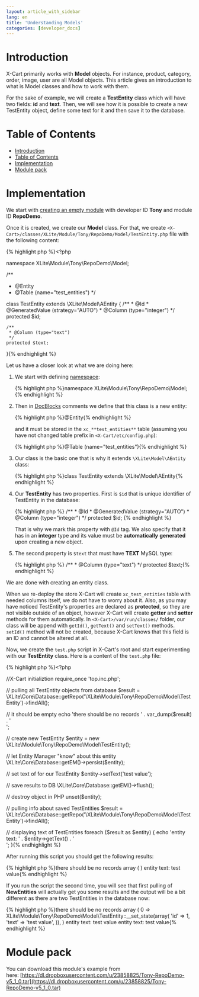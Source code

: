 ```yaml
---
layout: article_with_sidebar
lang: en
title: 'Understanding Models'
categories: [developer_docs]
---
```


# Introduction

X-Cart primarily works with **Model** objects. For instance, product, category, order, image, user are all Model objects. This article gives an introduction to what is Model classes and how to work with them. 

For the sake of example, we will create a **TestEntity** class which will have two fields: **id** and **text**. Then, we will see how it is possible to create a new TestEntity object, define some text for it and then save it to the database.

# Table of Contents

*   [Introduction](#UnderstandingModels-Introduction)
*   [Table of Contents](#UnderstandingModels-TableofContents)
*   [Implementation](#UnderstandingModels-Implementation)
*   [Module pack](#UnderstandingModels-Modulepack)

# Implementation

We start with [creating an empty module](Step-1---creating-simplest-module_524296.html) with developer ID **Tony** and module ID **RepoDemo**.

Once it is created, we create our **Model** class. For that, we create `<X-Cart>/classes/XLite/Module/Tony/RepoDemo/Model/TestEntity.php` file with the following content: 

{% highlight php %}<?php

namespace XLite\Module\Tony\RepoDemo\Model;

/**
 * @Entity
 * @Table (name="test_entities")
 */

class TestEntity extends \XLite\Model\AEntity
{
    /**
     * @Id
     * @GeneratedValue (strategy="AUTO")
     * @Column         (type="integer")
     */
    protected $id;

    /**
     * @Column (type="text")
     */
    protected $text;
}{% endhighlight %}

Let us have a closer look at what we are doing here:

1.  We start with defining [namespace](X-Cart-classes-structure-and-namespaces_524301.html): 

    {% highlight php %}namespace XLite\Module\Tony\RepoDemo\Model;{% endhighlight %}
2.  Then in [DocBlocks](http://www.phpdoc.org/docs/latest/guides/docblocks.html) comments we define that this class is a new entity: 

    {% highlight php %}@Entity{% endhighlight %}

    and it must be stored in the `xc_**test_entities**` table (assuming you have not changed table prefix in `<X-Cart/etc/config.php`): 

    {% highlight php %}@Table (name="test_entities"){% endhighlight %}
3.  Our class is the basic one that is why it extends `\XLite\Model\AEntity` class: 

    {% highlight php %}class TestEntity extends \XLite\Model\AEntity{% endhighlight %}
4.  Our **TestEntity** has two properties. First is `$id` that is unique identifier of TestEntity in the database: 

    {% highlight php %}    /**
         * @Id
         * @GeneratedValue (strategy="AUTO")
         * @Column         (type="integer")
         */
    	protected $id; {% endhighlight %}

    That is why we mark this property with `@Id` tag. We also specify that it has in an **integer** type and its value must be **automatically** **generated** upon creating a new object.

5.  The second property is `$text` that must have **TEXT** MySQL type: 

    {% highlight php %}    /**
         * @Column (type="text")
         */
        protected $text;{% endhighlight %}

We are done with creating an entity class.

When we re-deploy the store X-Cart will create `xc_test_entities` table with needed columns itself, we do not have to worry about it. Also, as you may have noticed TestEntity's properties are declared as **protected**, so they are not visible outside of an object, however X-Cart will create **getter** and **setter** methods for them automatically. In `<X-Cart>/var/run/classes/` folder, our class will be append with `getId()`, `getText()` and `setText()` methods. `setId()` method will not be created, because X-Cart knows that this field is an ID and cannot be altered at all.

Now, we create the `test.php` script in X-Cart's root and start experimenting with our **TestEntity** class. Here is a content of the `test.php` file: 

{% highlight php %}<?php

//X-Cart initializtion
require_once 'top.inc.php';

// pulling all TestEntity objects from database
$result = \XLite\Core\Database::getRepo('\XLite\Module\Tony\RepoDemo\Model\TestEntity')->findAll();

// it should be empty
echo 'there should be no records ' . var_dump($result) . '<br />';

// create new TestEntity
$entity = new \XLite\Module\Tony\RepoDemo\Model\TestEntity();

// let Entity Manager "know" about this entity
\XLite\Core\Database::getEM()->persist($entity);

// set text of for our TestEntity
$entity->setText('test value');

// save results to DB
\XLite\Core\Database::getEM()->flush();

// destroy object in PHP
unset($entity);

// pulling info about saved TestEntities
$result = \XLite\Core\Database::getRepo('\XLite\Module\Tony\RepoDemo\Model\TestEntity')->findAll();

// displaying text of TestEntities
foreach ($result as $entity) {
	echo 'entity text: ' . $entity->getText() . '<br />';
}{% endhighlight %}

After running this script you should get the following results: 

{% highlight php %}there should be no records array ( )
entity text: test value{% endhighlight %}

If you run the script the second time, you will see that first pulling of **NewEntities** will actually get you some results and the output will be a bit different as there are two TestEntities in the database now: 

{% highlight php %}there should be no records array ( 0 => XLite\Module\Tony\RepoDemo\Model\TestEntity::__set_state(array( 'id' => 1, 'text' => 'test value', )), )
entity text: test value
entity text: test value{% endhighlight %}

# Module pack

You can download this module's example from here: [https://dl.dropboxusercontent.com/u/23858825/Tony-RepoDemo-v5_1_0.tar](https://dl.dropboxusercontent.com/u/23858825/Tony-RepoDemo-v5_1_0.tar)